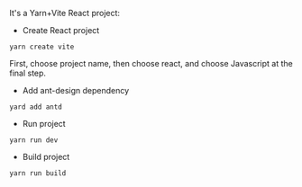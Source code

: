 
It's a Yarn+Vite React project:
- Create React project
```
yarn create vite
```
First, choose project name, then choose react, and choose Javascript at the final step.
- Add ant-design dependency
```
yard add antd
```
- Run project
```
yarn run dev
```
- Build project
```
yarn run build
```